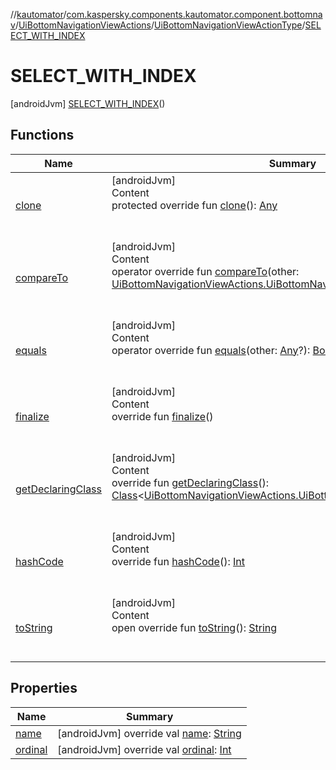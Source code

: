 //[kautomator](../../../../index.md)/[com.kaspersky.components.kautomator.component.bottomnav](../../../index.md)/[UiBottomNavigationViewActions](../../index.md)/[UiBottomNavigationViewActionType](../index.md)/[SELECT_WITH_INDEX](index.md)



# SELECT_WITH_INDEX  
 [androidJvm] [SELECT_WITH_INDEX](index.md)()  
  
   


## Functions  
  
|  Name|  Summary| 
|---|---|
| [clone](https://kotlinlang.org/api/latest/jvm/stdlib/kotlin/-enum/clone.html)| [androidJvm]  <br>Content  <br>protected override fun [clone](https://kotlinlang.org/api/latest/jvm/stdlib/kotlin/-enum/clone.html)(): [Any](https://kotlinlang.org/api/latest/jvm/stdlib/kotlin/-any/index.html)  <br><br><br>
| [compareTo](https://kotlinlang.org/api/latest/jvm/stdlib/kotlin/-enum/compare-to.html)| [androidJvm]  <br>Content  <br>operator override fun [compareTo](https://kotlinlang.org/api/latest/jvm/stdlib/kotlin/-enum/compare-to.html)(other: [UiBottomNavigationViewActions.UiBottomNavigationViewActionType](../index.md)): [Int](https://kotlinlang.org/api/latest/jvm/stdlib/kotlin/-int/index.html)  <br><br><br>
| [equals](https://kotlinlang.org/api/latest/jvm/stdlib/kotlin/-enum/equals.html)| [androidJvm]  <br>Content  <br>operator override fun [equals](https://kotlinlang.org/api/latest/jvm/stdlib/kotlin/-enum/equals.html)(other: [Any](https://kotlinlang.org/api/latest/jvm/stdlib/kotlin/-any/index.html)?): [Boolean](https://kotlinlang.org/api/latest/jvm/stdlib/kotlin/-boolean/index.html)  <br><br><br>
| [finalize](https://kotlinlang.org/api/latest/jvm/stdlib/kotlin/-enum/finalize.html)| [androidJvm]  <br>Content  <br>override fun [finalize](https://kotlinlang.org/api/latest/jvm/stdlib/kotlin/-enum/finalize.html)()  <br><br><br>
| [getDeclaringClass](https://kotlinlang.org/api/latest/jvm/stdlib/kotlin/-enum/get-declaring-class.html)| [androidJvm]  <br>Content  <br>override fun [getDeclaringClass](https://kotlinlang.org/api/latest/jvm/stdlib/kotlin/-enum/get-declaring-class.html)(): [Class](https://developer.android.com/reference/kotlin/java/lang/Class.html)<[UiBottomNavigationViewActions.UiBottomNavigationViewActionType](../index.md)>  <br><br><br>
| [hashCode](https://kotlinlang.org/api/latest/jvm/stdlib/kotlin/-enum/hash-code.html)| [androidJvm]  <br>Content  <br>override fun [hashCode](https://kotlinlang.org/api/latest/jvm/stdlib/kotlin/-enum/hash-code.html)(): [Int](https://kotlinlang.org/api/latest/jvm/stdlib/kotlin/-int/index.html)  <br><br><br>
| [toString](https://kotlinlang.org/api/latest/jvm/stdlib/kotlin/-enum/to-string.html)| [androidJvm]  <br>Content  <br>open override fun [toString](https://kotlinlang.org/api/latest/jvm/stdlib/kotlin/-enum/to-string.html)(): [String](https://kotlinlang.org/api/latest/jvm/stdlib/kotlin/-string/index.html)  <br><br><br>


## Properties  
  
|  Name|  Summary| 
|---|---|
| [name](index.md#com.kaspersky.components.kautomator.component.bottomnav/UiBottomNavigationViewActions.UiBottomNavigationViewActionType.SELECT_WITH_INDEX/name/#/PointingToDeclaration/)|  [androidJvm] override val [name](index.md#com.kaspersky.components.kautomator.component.bottomnav/UiBottomNavigationViewActions.UiBottomNavigationViewActionType.SELECT_WITH_INDEX/name/#/PointingToDeclaration/): [String](https://kotlinlang.org/api/latest/jvm/stdlib/kotlin/-string/index.html)   <br>
| [ordinal](index.md#com.kaspersky.components.kautomator.component.bottomnav/UiBottomNavigationViewActions.UiBottomNavigationViewActionType.SELECT_WITH_INDEX/ordinal/#/PointingToDeclaration/)|  [androidJvm] override val [ordinal](index.md#com.kaspersky.components.kautomator.component.bottomnav/UiBottomNavigationViewActions.UiBottomNavigationViewActionType.SELECT_WITH_INDEX/ordinal/#/PointingToDeclaration/): [Int](https://kotlinlang.org/api/latest/jvm/stdlib/kotlin/-int/index.html)   <br>

